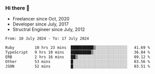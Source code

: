 ### Hi there 👋

- Freelancer since Oct, 2020
- Developer since July, 2017
- Structral Engineer since July, 2012

<!--START_SECTION:waka-->

```txt
From: 10 July 2024 - To: 17 July 2024

Ruby         10 hrs 23 mins  ██████████▒░░░░░░░░░░░░░░   41.69 %
TypeScript   9 hrs 10 mins   █████████▒░░░░░░░░░░░░░░░   36.84 %
ERB          2 hrs 16 mins   ██▒░░░░░░░░░░░░░░░░░░░░░░   09.12 %
Other        53 mins         █░░░░░░░░░░░░░░░░░░░░░░░░   03.56 %
JSON         52 mins         █░░░░░░░░░░░░░░░░░░░░░░░░   03.51 %
```

<!--END_SECTION:waka-->
